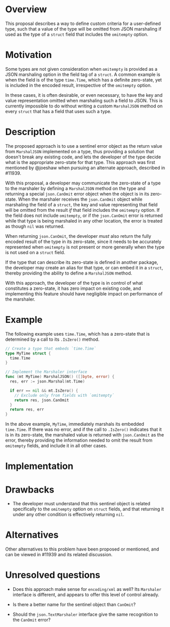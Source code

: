# Overview
This proposal describes a way to define custom criteria for a user-defined type, such that a value of the type will be omitted from JSON marshaling if used as the type of a `struct` field that includes the `omitempty` option.

# Motivation

Some types are not given consideration when `omitempty` is provided as a JSON marshaling option in the field tag of a `struct`. A common example is when the field is of the type `time.Time`, which has a definite zero-state, yet is included in the encoded result, irrespective of the `omitempty` option.

In these cases, it is often desirable, or even necessary, to have the key and value representation omitted when marshaling such a field to JSON. This is currently impossible to do without writing a custom `MarshalJSON` method on every `struct` that has a field that uses such a type.

# Description

The proposed approach is to use a sentinel error object as the return value from `MarshalJSON` implemented on a type, thus providing a solution that doesn't break any existing code, and lets the developer of the type decide what is the appropriate zero-state for that type. This approach was first mentioned by @joeshaw when pursuing an alternate approach, described in #11939.

With this proposal, a developer may communicate the zero-state of a type to the marshaler by defining a `MarshalJSON` method on the type and returning a special `json.CanOmit` error object when the object is in its zero-state. When the marshaler receives the `json.CanOmit` object while marshaling the field of a `struct`, the key and value representing that field will be omitted from the result *if* that field includes the `omitempty` option. If the field does not include `omitempty`, or if the `json.CanOmit` error is returned while that type is being marshaled in any other location, the error is treated as though `nil` was returned.

When returning `json.CanOmit`, the developer *must* also return the fully encoded result of the type in its zero-state, since it needs to be accurately represented when `omitempty` is not present or more generally when the type is not used on a `struct` field.

If the type that can describe its zero-state is defined in another package, the developer may create an alias for that type, or can embed it in a `struct`, thereby providing the ability to define a `MarshalJSON` method.

With this approach, the developer of the type is in control of what constitutes a zero-state, it has zero impact on existing code, and implementing this feature should have negligible impact on performance of the marshaler.

# Example

The following example uses `time.Time`, which has a zero-state that is determined by a call to its `.IsZero()` method.

```go
// Create a type that embeds `time.Time`
type MyTime struct {
  time.Time
}

// Implement the Marshaler interface
func (mt MyTime) MarshalJSON() ([]byte, error) {
  res, err := json.Marshal(mt.Time)

  if err == nil && mt.IsZero() {
    // Exclude only from fields with `omitempty`
    return res, json.CanOmit
  }
  return res, err
}
```

In the above example, `MyTime`, immediately marshals its embedded `time.Time`. If there was no error, and if the call to `.IsZero()` indicates that it is in its zero-state, the marshaled value is returned with `json.CanOmit` as the error, thereby providing the information needed to omit the result from `omitempty` fields, and include it in all other cases.

# Implementation

# Drawbacks

 - The developer must understand that this sentinel object is related specifically to the `omitempty` option on `struct` fields, and that returning it under any other condition is effectively returning `nil`.

# Alternatives

Other alternatives to this problem have been proposed or mentioned, and can be viewed in #11939 and its related discussion.

# Unresolved questions

 - Does this approach make sense for `encoding/xml` as well? Its `Marshaler` interface is different, and appears to offer this level of control already.

 - Is there a better name for the sentinel object than `CanOmit`?

 - Should the `json.TextMarshaler` interface give the same recognition to the `CanOmit` error?
